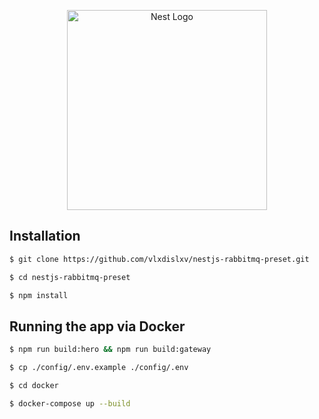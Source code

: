 <p align="center">
  <a href="http://nestjs.com/" target="blank"><img src="https://nestjs.com/img/logo_text.svg" width="320" alt="Nest Logo" /></a>
</p>

## Installation

```bash
$ git clone https://github.com/vlxdislxv/nestjs-rabbitmq-preset.git

$ cd nestjs-rabbitmq-preset

$ npm install
```

## Running the app via Docker

```bash
$ npm run build:hero && npm run build:gateway

$ cp ./config/.env.example ./config/.env

$ cd docker

$ docker-compose up --build
```
